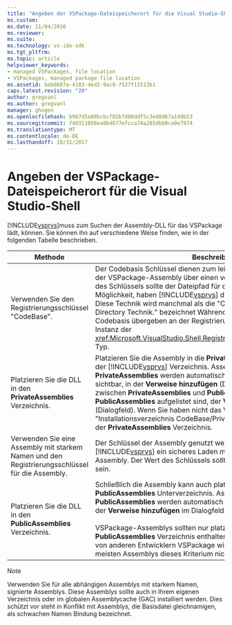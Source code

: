 ```yaml
---
title: "Angeben der VSPackage-Dateispeicherort für die Visual Studio-Shell | Microsoft Docs"
ms.custom: 
ms.date: 11/04/2016
ms.reviewer: 
ms.suite: 
ms.technology: vs-ide-sdk
ms.tgt_pltfrm: 
ms.topic: article
helpviewer_keywords:
- managed VSPackages, file location
- VSPackages, managed package file location
ms.assetid: beb8607a-4183-4ed2-9ac8-7527f11513b1
caps.latest.revision: "20"
author: gregvanl
ms.author: gregvanl
manager: ghogen
ms.openlocfilehash: b987d5e88bcbcf02bfd80ddf5c3ed0d67a149b53
ms.sourcegitcommit: f40311056ea0b4677efcca74a285dbb0ce0e7974
ms.translationtype: MT
ms.contentlocale: de-DE
ms.lasthandoff: 10/31/2017
---
```

# <a name="specifying-vspackage-file-location-to-the-vs-shell"></a>Angeben der VSPackage-Dateispeicherort für die Visual Studio-Shell
[!INCLUDE[vsprvs](../../code-quality/includes/vsprvs_md.md)]muss zum Suchen der Assembly-DLL für das VSPackage lädt, können. Sie können ihn auf verschiedene Weise finden, wie in der folgenden Tabelle beschrieben.  
  
|Methode|Beschreibung|  
|------------|-----------------|  
|Verwenden Sie den Registrierungsschlüssel "CodeBase".|Der Codebasis Schlüssel dienen zum leiten [!INCLUDE[vsprvs](../../code-quality/includes/vsprvs_md.md)] zum Laden der VSPackage-Assembly über einen vollqualifizierten Pfad. Der Wert des Schlüssels sollte der Dateipfad für die DLL. Dies ist die beste Möglichkeit, haben [!INCLUDE[vsprvs](../../code-quality/includes/vsprvs_md.md)] die Paket-Assembly zu laden. Diese Technik wird manchmal als die "CodeBase und privatem Installation Directory Technik." bezeichnet Während der Registrierung der Wert der Codebasis übergeben an der Registrierung Attributklassen über eine Instanz der <xref:Microsoft.VisualStudio.Shell.RegistrationAttribute.RegistrationContext> Typ.|  
|Platzieren Sie die DLL in den **PrivateAssemblies** Verzeichnis.|Platzieren Sie die Assembly in die **PrivateAssemblies** Unterverzeichnis der [!INCLUDE[vsprvs](../../code-quality/includes/vsprvs_md.md)] Verzeichnis. Assemblys im Verzeichnis **PrivateAssemblies** werden automatisch erkannt, jedoch sind nicht sichtbar, in der **Verweise hinzufügen** (Dialogfeld). Der Unterschied zwischen **PrivateAssemblies** und **PublicAssemblies** ist, die Assemblys in **PublicAssemblies** aufgelistet sind, der **Verweise hinzufügen**  (Dialogfeld). Wenn Sie haben nicht das Verfahren "Installationsverzeichnis CodeBase/Private" verwenden, installieren Sie in der **PrivateAssemblies** Verzeichnis.|  
|Verwenden Sie eine Assembly mit starkem Namen und den Registrierungsschlüssel für die Assembly.|Der Schlüssel der Assembly genutzt werden, leiten explizit [!INCLUDE[vsprvs](../../code-quality/includes/vsprvs_md.md)] ein sicheres Laden mit dem Namen VSPackage-Assembly. Der Wert des Schlüssels sollte der starke Name der Assembly sein.|  
|Platzieren Sie die DLL in den **PublicAssemblies** Verzeichnis.|Schließlich die Assembly kann auch platziert werden in der **PublicAssemblies** Unterverzeichnis. Assemblys im Verzeichnis **PublicAssemblies** werden automatisch erkannt und wird auch angezeigt, der **Verweise hinzufügen** im Dialogfeld [!INCLUDE[vsprvs](../../code-quality/includes/vsprvs_md.md)].<br /><br /> VSPackage-Assemblys sollten nur platziert werden, der **PublicAssemblies** Verzeichnis enthalten verwalteten Komponenten, die von anderen Entwicklern VSPackage wiederverwendet werden sollen. Die meisten Assemblys dieses Kriterium nicht erfüllen.|  
  
> [!NOTE]
>  Verwenden Sie für alle abhängigen Assemblys mit starkem Namen, signierte Assemblys. Diese Assemblys sollte auch in Ihrem eigenen Verzeichnis oder im globalen Assemblycache (GAC) installiert werden. Dies schützt vor steht in Konflikt mit Assemblys, die Basisdatei gleichnamigen, als schwachen Namen Bindung bezeichnet.
